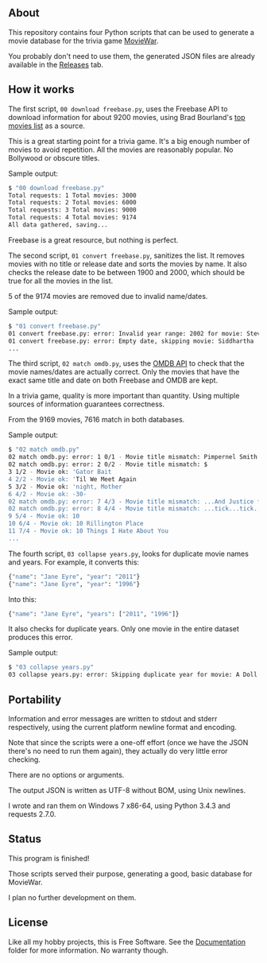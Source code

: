 
## About

This repository contains four Python scripts that can be used to
generate a movie database for the trivia game [MovieWar][].

You probably don't need to use them, the generated JSON files are
already available in the [Releases][] tab.

[MovieWar]: https://github.com/Beluki/MovieWar
[Releases]: https://github.com/Beluki/MovieWarDBGen/releases

## How it works

The first script, `00 download freebase.py`, uses the Freebase API
to download information for about 9200 movies, using Brad Bourland's
[top movies list][] as a source.

[top movies list]: http://www.nytimes.com/2010/04/18/movies/18bourland.html?_r=0

This is a great starting point for a trivia game. It's a big enough
number of movies to avoid repetition. All the movies are reasonably
popular. No Bollywood or obscure titles.

Sample output:

```bash
$ "00 download freebase.py"
Total requests: 1 Total movies: 3000
Total requests: 2 Total movies: 6000
Total requests: 3 Total movies: 9000
Total requests: 4 Total movies: 9174
All data gathered, saving...
```

Freebase is a great resource, but nothing is perfect.

The second script, `01 convert freebase.py`, sanitizes the list.
It removes movies with no title or release date and sorts the movies by name.
It also checks the release date to be between 1900 and 2000, which should be
true for all the movies in the list.

5 of the 9174 movies are removed due to invalid name/dates.

Sample output:

```bash
$ "01 convert freebase.py"
01 convert freebase.py: error: Invalid year range: 2002 for movie: Stevie, skipping...
01 convert freebase.py: error: Empty date, skipping movie: Siddhartha
...
```

The third script, `02 match omdb.py`, uses the [OMDB API][] to check
that the movie names/dates are actually correct. Only the movies that have the
exact same title and date on both Freebase and OMDB are kept.

[OMDB API]: http://www.omdbapi.com

In a trivia game, quality is more important than quantity.
Using multiple sources of information guarantees correctness.

From the 9169 movies, 7616 match in both databases.

Sample output:

```bash
$ "02 match omdb.py"
02 match omdb.py: error: 1 0/1 - Movie title mismatch: Pimpernel Smith
02 match omdb.py: error: 2 0/2 - Movie title mismatch: $
3 1/2 - Movie ok: 'Gator Bait
4 2/2 - Movie ok: 'Til We Meet Again
5 3/2 - Movie ok: 'night, Mother
6 4/2 - Movie ok: -30-
02 match omdb.py: error: 7 4/3 - Movie title mismatch: ...And Justice for All
02 match omdb.py: error: 8 4/4 - Movie title mismatch: ...tick...tick...tick...
9 5/4 - Movie ok: 10
10 6/4 - Movie ok: 10 Rillington Place
11 7/4 - Movie ok: 10 Things I Hate About You
...
```

The fourth script, `03 collapse years.py`, looks for duplicate movie names
and years. For example, it converts this:

```bash
{"name": "Jane Eyre", "year": "2011"}
{"name": "Jane Eyre", "year": "1996"}
```

Into this:

```bash
{"name": "Jane Eyre", "years": ["2011", "1996"]}
```

It also checks for duplicate years. Only one movie in the entire dataset
produces this error.

Sample output:

```bash
$ "03 collapse years.py"
03 collapse years.py: error: Skipping duplicate year for movie: A Doll's House...
```

## Portability

Information and error messages are written to stdout and stderr
respectively, using the current platform newline format and encoding.

Note that since the scripts were a one-off effort (once we have the JSON
there's no need to run them again), they actually do very little error checking.

There are no options or arguments.

The output JSON is written as UTF-8 without BOM, using Unix newlines.

I wrote and ran them on Windows 7 x86-64, using Python 3.4.3 and
requests 2.7.0.

## Status

This program is finished!

Those scripts served their purpose, generating a good, basic database
for MovieWar.

I plan no further development on them.

## License

Like all my hobby projects, this is Free Software. See the [Documentation][]
folder for more information. No warranty though.

[Documentation]: https://github.com/Beluki/MovieWarDBGen/tree/master/Documentation

